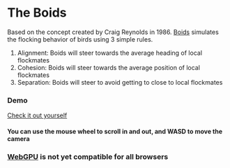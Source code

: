 # The Boids

Based on the concept created by Craig Reynolds in 1986. [Boids](https://en.wikipedia.org/wiki/Boids) simulates the flocking behavior of birds using 3 simple rules.

1. Alignment: Boids will steer towards the average heading of local flockmates
2. Cohesion: Boids will steer towards the average position of local flockmates
3. Separation: Boids will steer to avoid getting to close to local flockmates

### Demo

[Check it out yourself](https://jumballaya.github.io/WebGPU-GPGPU-Boids/)

#### You can use the mouse wheel to scroll in and out, and WASD to move the camera

### [WebGPU](https://developer.mozilla.org/en-US/docs/Web/API/WebGPU_API) is not yet compatible for all browsers
